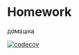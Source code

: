 # Homework
домашка

[![codecov](https://codecov.io/gh/Focus1337/Homework/branch/2k-164/graph/badge.svg?token=WQUIE9IEVJ)](https://codecov.io/gh/Focus1337/Homework)
